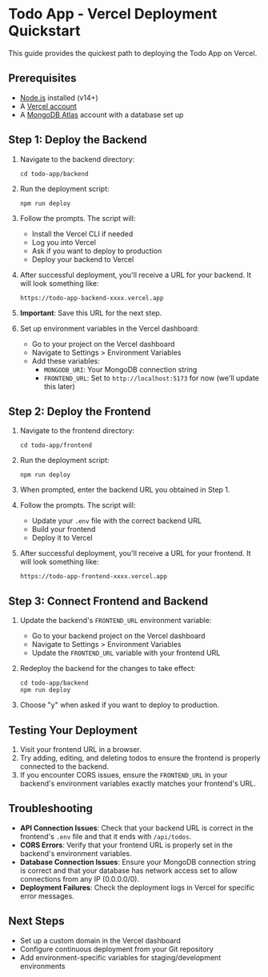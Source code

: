 # Todo App - Vercel Deployment Quickstart

This guide provides the quickest path to deploying the Todo App on Vercel.

## Prerequisites

- [Node.js](https://nodejs.org/) installed (v14+)
- A [Vercel account](https://vercel.com/signup)
- A [MongoDB Atlas](https://www.mongodb.com/cloud/atlas) account with a database set up

## Step 1: Deploy the Backend

1. Navigate to the backend directory:
   ```
   cd todo-app/backend
   ```

2. Run the deployment script:
   ```
   npm run deploy
   ```

3. Follow the prompts. The script will:
   - Install the Vercel CLI if needed
   - Log you into Vercel
   - Ask if you want to deploy to production
   - Deploy your backend to Vercel

4. After successful deployment, you'll receive a URL for your backend. It will look something like:
   ```
   https://todo-app-backend-xxxx.vercel.app
   ```

5. **Important**: Save this URL for the next step.

6. Set up environment variables in the Vercel dashboard:
   - Go to your project on the Vercel dashboard
   - Navigate to Settings > Environment Variables
   - Add these variables:
     - `MONGODB_URI`: Your MongoDB connection string
     - `FRONTEND_URL`: Set to `http://localhost:5173` for now (we'll update this later)

## Step 2: Deploy the Frontend

1. Navigate to the frontend directory:
   ```
   cd todo-app/frontend
   ```

2. Run the deployment script:
   ```
   npm run deploy
   ```

3. When prompted, enter the backend URL you obtained in Step 1.

4. Follow the prompts. The script will:
   - Update your `.env` file with the correct backend URL
   - Build your frontend
   - Deploy it to Vercel

5. After successful deployment, you'll receive a URL for your frontend. It will look something like:
   ```
   https://todo-app-frontend-xxxx.vercel.app
   ```

## Step 3: Connect Frontend and Backend

1. Update the backend's `FRONTEND_URL` environment variable:
   - Go to your backend project on the Vercel dashboard
   - Navigate to Settings > Environment Variables
   - Update the `FRONTEND_URL` variable with your frontend URL

2. Redeploy the backend for the changes to take effect:
   ```
   cd todo-app/backend
   npm run deploy
   ```

3. Choose "y" when asked if you want to deploy to production.

## Testing Your Deployment

1. Visit your frontend URL in a browser.
2. Try adding, editing, and deleting todos to ensure the frontend is properly connected to the backend.
3. If you encounter CORS issues, ensure the `FRONTEND_URL` in your backend's environment variables exactly matches your frontend's URL.

## Troubleshooting

- **API Connection Issues**: Check that your backend URL is correct in the frontend's `.env` file and that it ends with `/api/todos`.
- **CORS Errors**: Verify that your frontend URL is properly set in the backend's environment variables.
- **Database Connection Issues**: Ensure your MongoDB connection string is correct and that your database has network access set to allow connections from any IP (0.0.0.0/0).
- **Deployment Failures**: Check the deployment logs in Vercel for specific error messages.

## Next Steps

- Set up a custom domain in the Vercel dashboard
- Configure continuous deployment from your Git repository
- Add environment-specific variables for staging/development environments 